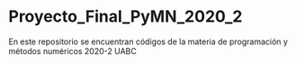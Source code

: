# Proyecto_Final_PyMN_2020_2
En este repositorio se encuentran códigos de la materia de programación y métodos numéricos 2020-2 UABC
